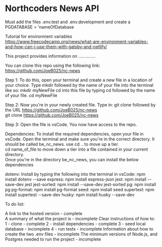 # Northcoders News API

Must add the files .env.test and .env.development and create a PGDATABASE = 'nameOfDatabase

Tutorial for environment variables https://www.freecodecamp.org/news/what-are-environment-variables-and-how-can-i-use-them-with-gatsby-and-netlify/ 


This project provides information on ..............




You can clone this repo using the following link: https://github.com/JoeB025/nc-news 

Step 1: 
To do this, open your terminal and create a new file in a location of your choice. Type mkdir followed by the name of your file into the terminal like so: mkdir myNewFile
cd into this file by typing cd followed by the name of your file. cd myNewFile

Step 2: 
Now you're in your newly created file. 
Type in: git clone followed by the URL https://github.com/JoeB025/nc-news     
git clone https://github.com/JoeB025/nc-news 

Step 3:
Open the file is vsCode. You now have access to the repo. 



Dependencies: 
To install the required dependencies, open your file in vsCode. 
Open the terminal and make sure you're in the correct directory. 
It should be called be_nc_news.
use cd .. to move up a tier.  
cd name_of_file to move down a tier into a file contained in your current directory.    
Once you're in the directory be_nc_news, you can install the below dependencies 

dotenv: Install by typing the following into the terminal in vsCode: npm install dotenv --save 
express: npm install express-json
jest: npm install --save-dev jest
jest-sorted: npm install --save-dev jest-sorted
pg: npm install pg 
pg-format: npm install pg-format 
seed: npm install seed
supertest: npm install supertest --save-dev 
husky: npm install husky --save-dev 







To do list: 

A link to the hosted version - complete  
A summary of what the project is - incomplete 
Clear instructions of how to: 
1 - clone - complete 
2 - install dependencies - complete 
3 - seed local database - incomplete 
4 - run tests - incomplete 
Information about how to create the two .env files - incomplete 
The minimum versions of Node.js, and Postgres needed to run the project - incomplete 


